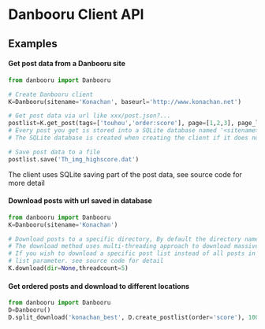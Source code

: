 # Danbooru Client API

## Examples
#### Get post data from a Danbooru site
```python
from danbooru import Danbooru

# Create Danbooru client
K=Danbooru(sitename='Konachan', baseurl='http://www.konachan.net')  

# Get post data via url like xxx/post.json?...
postlist=K.get_post(tags=['touhou','order:score'], page=[1,2,3], page_limit=20)
# Every post you get is stored into a SQLite database named '<sitename>.sqlite'
# The SQLite database is created when creating the client if it does not exist

# Save post data to a file
postlist.save('Th_img_highscore.dat') 
```
The client uses SQLite saving part of the post data, see source code for more detail

#### Download posts with url saved in database
```python
from danbooru import Danbooru
K=Danbooru(sitename='Konachan')

# Download posts to a specific directory, By default the directory name is same to site name
# The download method uses multi-threading approach to download massive images
# If you wish to download a specific post list instead of all posts in database, pass the post
# list parameter. see source code for detail
K.download(dir=None,threadcount=5)
```

#### Get ordered posts and download to different locations
```python
from danbooru import Danbooru
D=Danbooru()
D.split_download('konachan_best', D.create_postlist(order='score'), 100)
```
